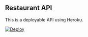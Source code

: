 ## Restaurant API

This is a deployable API using Heroku.

[![Deploy](https://www.herokucdn.com/deploy/button.svg)](https://heroku.com/deploy)
